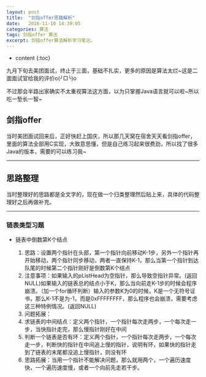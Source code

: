 ```yaml
---
layout: post
title:  "剑指offer思路解析"
date:   2016-11-10 14:39:05
categories: 算法
tags: 剑指offer 算法
excerpt: 剑指offer算法解析学习笔记。
---
```


* content
{:toc}



九月下旬去美团面试，终止于三面，基础不扎实，更多的原因是算法太烂~这是二面面试官给我的评价o(╯□╰)o

不过那会半路出家确实不太重视算法这方面，以为只掌握Java语言就可以啦~所以吃一堑长一智~

## 剑指offer

当时美团面试回来后，正好快赶上国庆，所以那几天窝在宿舍天天看剑指offer，里面的算法全部用C实现，大致意思懂，但是自己练习起来很费劲，所以找了很多Java的版本，需要的可以练习我~

---

## 思路整理

当时整理好的思路都是全文字的，现在做一个归类整理然后贴上来，具体的代码整理好之后再做补充。

---

### 链表类型习题

* 链表中倒数第K个结点

	1. 思路：设置两个指针在头部，第一个指针向前移动K-1步，另外一个指针再开始移动，两个指针同步移动，两者一直保持K-1，那么当第一个指针到达队尾的时候第二个指针刚好是倒数第K个结点
  2. 注意事项：如果输入的pListHead为空指针，那么导致空指针异常。(返回NULL)如果输入的链表总的结点小于K，那么当向前走K-1步的时候会程序崩溃。（加一个for循环判断）输入的参数K为0的时候，K是一个无符号证书，那么K-1不是为-1，而是0xFFFFFFFF，那么程序也会崩溃，需要考虑这三种特例情况。(返回NULL)
	3. 问题拓展：
	4. 求链表的中间结点：定义两个指针，一个指针每次走两步，一个每次走一步，当快指针走完，那么慢指针刚好在中间
  5. 判断一个链表是否有环：定义两个指针，一个指针每次走两步，一个每次走一步，判断快的指针在中间追上慢的指针，说明有环，如果快的指针走到了链表的末尾都没追上慢指针，则没有环
	6. 思路拓展：当用一个指针不能解决问题，那么就用两个，一个遍历速度快，一个遍历速度慢，或者一个向前先走若干步。